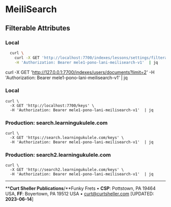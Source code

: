# MeiliSearch
## Filterable Attributes

### Local
```sh
  curl \
    curl -X GET 'http://localhost:7700/indexes/lessons/settings/filterable-attributes' \
    -H 'Authorization: Bearer mele1-pono-lani-meilisearch-v1'  | jq
```
curl -X GET 'http://127.0.0.1:7700/indexes/users/documents?limit=2' -H 'Authorization: Bearer mele1-pono-lani-meilisearch-v1' | jq


### Local
```
curl \
  -X GET 'http://localhost:7700/keys' \
  -H 'Authorization: Bearer mele1-pono-lani-meilisearch-v1'  | jq
```

### Production: search.learningukulele.com
```
curl \
  -X GET 'https://search.learningukulele.com/keys' \
  -H 'Authorization: Bearer mele1-pono-lani-meilisearch-v1'  | jq
```

### Production: search2.learningukulele.com
```
curl \
  -X GET 'http://search2.learningukulele.com/keys' \
  -H 'Authorization: Bearer mele1-pono-lani-meilisearch-v1'  | jq
```



----
****Curt Sheller Publications**/**Funky Frets • **CSP**: Pottstown, PA 19464 USA, **FF**: Boyertown, PA 19512 USA • [curt@curtsheller.com](mailto:curt@curtsheller.com) [UPDATED: **2023-06-14**]
